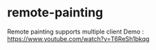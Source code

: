 # remote-painting
Remote painting supports multiple client
Demo : https://www.youtube.com/watch?v=T6ReSh1bkqg
